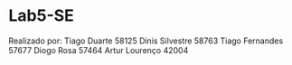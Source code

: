 # Lab5-SE
Realizado por:
Tiago Duarte 58125
Dinis Silvestre 58763
Tiago Fernandes 57677
Diogo Rosa 57464
Artur Lourenço 42004
